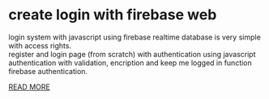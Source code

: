 # create login with firebase web
login system with javascript using firebase realtime database is very simple with access rights.
<br>
register and login page (from scratch) with authentication using javascript
authentication with validation, encription and keep me logged in function
firebase authentication.

<a href="https://www.samuelpasaribu.com/2022/02/login-authentication-firebase-web.html">READ MORE</a>

